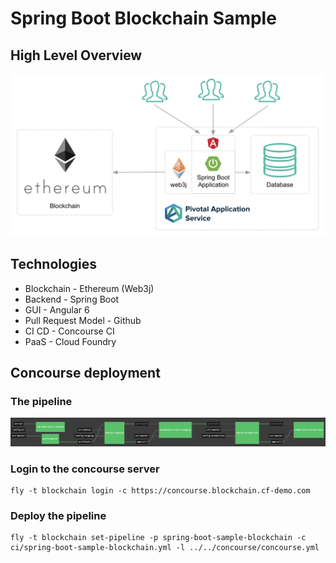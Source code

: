 # Spring Boot Blockchain Sample

## High Level Overview

![High Level Overview](doc/images/high-level-overview.png "High Level Overview")

## Technologies

* Blockchain - Ethereum (Web3j)
* Backend - Spring Boot
* GUI - Angular 6
* Pull Request Model - Github
* CI CD - Concourse CI
* PaaS - Cloud Foundry

## Concourse deployment

### The pipeline

![Deployment Pipeline](doc/images/deployment-pipeline.png "Deployment Pipeline")

### Login to the concourse server

```
fly -t blockchain login -c https://concourse.blockchain.cf-demo.com
```

### Deploy the pipeline

```
fly -t blockchain set-pipeline -p spring-boot-sample-blockchain -c ci/spring-boot-sample-blockchain.yml -l ../../concourse/concourse.yml
```
